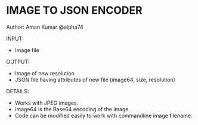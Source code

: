 IMAGE TO JSON ENCODER
=======================

Author: Aman Kumar @alpha74

INPUT: 
- Image file

OUTPUT:
- Image of new resolution
- JSON file having attributes of new file (image64, size, resolution)
	
DETAILS:
- Works with JPEG images.
- image64 is the Base64 encoding of the image.	
- Code can be modified easily to work with commandline image filename.
